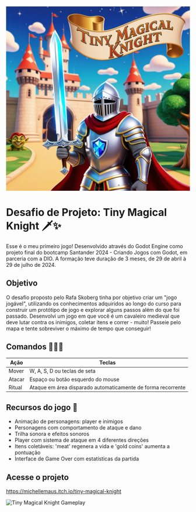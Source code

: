 ![Tiny Magical Knight](addons/images/Tiny_Magical_Knight.jpg)

# Desafio de Projeto: Tiny Magical Knight 🗡✨

Esse é o meu primeiro jogo! Desenvolvido através do Godot Engine como projeto final do bootcamp Santander 2024 - Criando Jogos com Godot, em parceria com a DIO. A formação teve duração de 3 meses, de 29 de abril à 29 de julho de 2024.

## Objetivo 

O desafio proposto pelo Rafa Skoberg tinha por objetivo criar um "jogo jogável", utilizando os conhecimentos adquiridos ao longo do curso para construir um protótipo de jogo e explorar alguns passos além do que foi passado. Desenvolvi um jogo em que você é um cavaleiro medieval que deve lutar contra os inimigos, coletar itens e correr - muito! Passeie pelo mapa e tente sobreviver o máximo de tempo que conseguir!

## Comandos 👩🏻‍💻

| Ação          |   Teclas         |
| ------------- | ------------- |
| Mover         | W, A, S, D ou teclas de seta            |
| Atacar           | Espaço ou botão esquerdo do mouse           |
| Ritual         | Ataque em área disparado automaticamente de forma recorrente            |

## Recursos do jogo 👾

- Animação de personagens: player e inimigos
- Personagens com comportamento de ataque e dano
- Trilha sonora e efeitos sonoros
- Player com sistema de ataque em 4 diferentes direções
- Itens coletáveis: 'meat' regenera a vida e 'gold coins' aumenta a pontuação
- Interface de Game Over com estatísticas da partida


## Acesse o projeto 

https://michellemaus.itch.io/tiny-magical-knight

![Tiny Magical Knight Gameplay](addons/images/Tiny_Magical_Knight_compressed.gif)